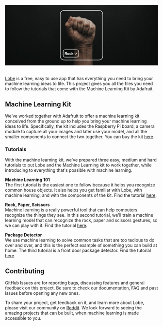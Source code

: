 <div style="text-align:center"><img src="assets/header.jpg" /></div>
<br>

[Lobe](http://lobe.ai/) is a free, easy to use app that has everything you need to bring your machine learning ideas to life. This project gives you all the files you need to follow the tutorials that come with the Machine Learning Kit by Adafruit.

## Machine Learning Kit

We’ve worked together with Adafruit to offer a machine learning kit conceived from the ground up to help you bring your machine learning ideas to life. Specifically, the kit includes the Raspberry Pi board, a camera module to capture all your images and later use your model, and all the smaller components to connect the two together. You can buy the kit [here](link/to/tutorial).

### Tutorials

With the machine learning kit, we've prepared three easy, medium and hard tutorials to put Lobe and the Machine Learning kit to work together, while introducing to everything that's possible with machine learning.

**Machine Learning 101**<br>
The first tutorial is the easiest one to follow because it helps you recognize common house objects. It also helps you get familiar with Lobe, with machine learning, and with the components of the kit. Find the tutorial [here](link/to/tutorial).

**Rock, Paper, Scissors**<br>
Machine learning is a really powerful tool that can help computers recognize the things they see. In this second tutorial, we'll train a machine learning model that can recognize the rock, paper and scissors gestures, so we can play with it. Find the tutorial [here](link/to/tutorial).

**Package Detector**<br>
We use machine learning to solve common tasks that are too tedious to do over and over, and this is the perfect example of something you can build at home. The third tutorial is a front door package detector. Find the tutorial [here](link/to/tutorial).

## Contributing

GitHub Issues are for reporting bugs, discussing features and general feedback on this project. Be sure to check our documentation, FAQ and past issues before opening any new ones.

To share your project, get feedback on it, and learn more about Lobe, please visit our community on [Reddit](https://www.reddit.com/r/Lobe/). We look forward to seeing the amazing projects that can be built, when machine learning is made accessible to you.
